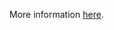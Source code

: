 More information [here](https://docs.paloaltonetworks.com/content/techdocs/en_US/prisma/prisma-cloud/prisma-cloud-code-security-policy-reference/azure-policies/azure-storage-policies/bc-azr-storage-4.html).
